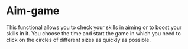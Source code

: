 # Aim-game
This functional allows you to check your skills in aiming or to boost your skills in it. You choose the time and start the game in which you need to click on the circles of different sizes as quickly as possible.
